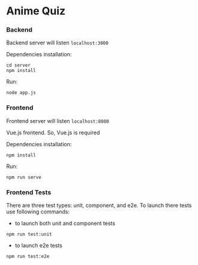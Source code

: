 # Anime Quiz

### Backend
Backend server will listen `localhost:3000`

Dependencies installation:
```script
cd server
npm install 
```

Run:
```script
node app.js 
```

### Frontend
Frontend server will listen `localhost:8080`

Vue.js frontend. So, Vue.js is required

Dependencies installation:
```script
npm install
```

Run:
```script
npm run serve
```

### Frontend Tests

There are three test types: unit, component, and e2e.
To launch there tests use following commands:
- to launch both unit and component tests
```script
npm run test:unit
```
- to launch e2e tests
```script
npm run test:e2e
```
